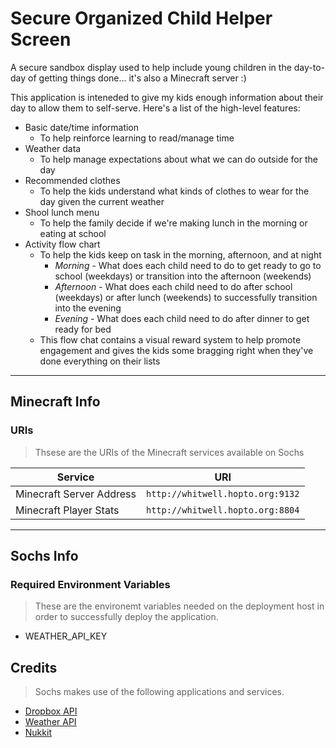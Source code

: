 # Secure Organized Child Helper Screen
A secure sandbox display used to help include young children in the day-to-day of getting things done... it's also a Minecraft server :)

This application is inteneded to give my kids enough information about their day to allow them to self-serve. Here's a list of the high-level features:

- Basic date/time information
  - To help reinforce learning to read/manage time
- Weather data
  - To help manage expectations about what we can do outside for the day
- Recommended clothes
  - To help the kids understand what kinds of clothes to wear for the day given the current weather 
- Shool lunch menu
  - To help the family decide if we're making lunch in the morning or eating at school
- Activity flow chart
  - To help the kids keep on task in the morning, afternoon, and at night
    - *Morning* - What does each child need to do to get ready to go to school (weekdays) or transition into the afternoon (weekends)
    - *Afternoon* -  What does each child need to do after school (weekdays) or after lunch (weekends) to successfully transition into the evening
    - *Evening* - What does each child need to do after dinner to get ready for bed 
  - This flow chat contains a visual reward system to help promote engagement and gives the kids some bragging right when they've done everything on their lists
___

## Minecraft Info

### URIs
> Thsese are the URIs of the Minecraft services available on Sochs

| Service               |URI                          
|------------------------|---------------------------------|
|Minecraft Server Address|`http://whitwell.hopto.org:9132` |
|Minecraft Player Stats  |`http://whitwell.hopto.org:8804` |

___

## Sochs Info

### Required Environment Variables
> These are the environemt variables needed on the deployment host in order to successfully deploy the application.
- WEATHER_API_KEY


## Credits

>Sochs makes use of the following applications and services.

 - [Dropbox API](https://dropbox.github.io/dropbox-api-v2-explorer)
 - [Weather API](https://www.weatherapi.com/)
 - [Nukkit](https://github.com/Nukkit/Nukkit)